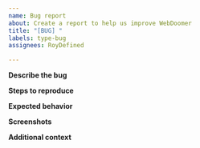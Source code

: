 ```yaml
---
name: Bug report
about: Create a report to help us improve WebDoomer
title: "[BUG] "
labels: type-bug
assignees: RoyDefined

---
```


**Describe the bug**


**Steps to reproduce**


**Expected behavior**


**Screenshots**


**Additional context**
